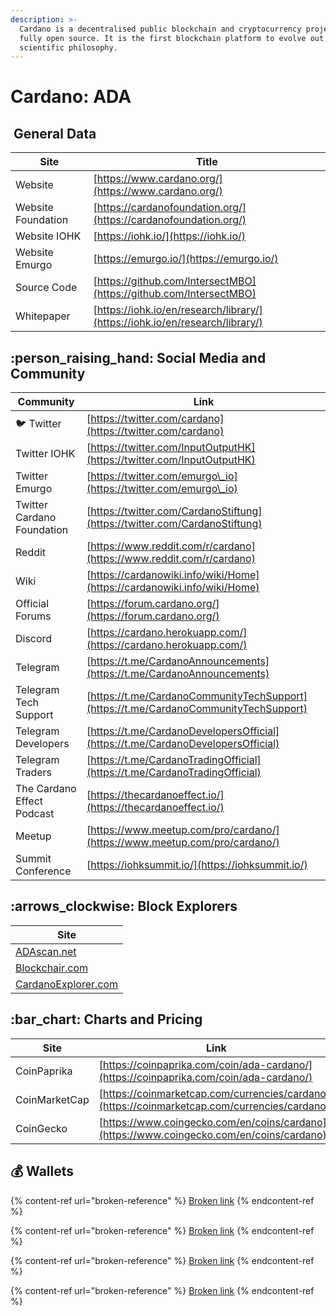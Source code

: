 ```yaml
---
description: >-
  Cardano is a decentralised public blockchain and cryptocurrency project and is
  fully open source. It is the first blockchain platform to evolve out of a
  scientific philosophy.
---
```


# Cardano: ADA

## <img src="../../.gitbook/assets/ada.png" alt="" data-size="original"> General Data

| Site               | Title                                                                        |
| ------------------ | ---------------------------------------------------------------------------- |
| Website            | [https://www.cardano.org/](https://www.cardano.org/)                         |
| Website Foundation | [https://cardanofoundation.org/](https://cardanofoundation.org/)             |
| Website IOHK       | [https://iohk.io/](https://iohk.io/)                                         |
| Website Emurgo     | [https://emurgo.io/](https://emurgo.io/)                                     |
| Source Code        | [https://github.com/IntersectMBO](https://github.com/IntersectMBO)           |
| Whitepaper         | [https://iohk.io/en/research/library/](https://iohk.io/en/research/library/) |

## :person\_raising\_hand: Social Media and Community

| Community                  | Link                                                                                 |
| -------------------------- | ------------------------------------------------------------------------------------ |
| :bird: Twitter             | [https://twitter.com/cardano](https://twitter.com/cardano)                           |
| Twitter IOHK               | [https://twitter.com/InputOutputHK](https://twitter.com/InputOutputHK)               |
| Twitter Emurgo             | [https://twitter.com/emurgo\_io](https://twitter.com/emurgo\_io)                     |
| Twitter Cardano Foundation | [https://twitter.com/CardanoStiftung](https://twitter.com/CardanoStiftung)           |
| Reddit                     | [https://www.reddit.com/r/cardano](https://www.reddit.com/r/cardano)                 |
| Wiki                       | [https://cardanowiki.info/wiki/Home](https://cardanowiki.info/wiki/Home)             |
| Official Forums            | [https://forum.cardano.org/](https://forum.cardano.org/)                             |
| Discord                    | [https://cardano.herokuapp.com/](https://cardano.herokuapp.com/)                     |
| Telegram                   | [https://t.me/CardanoAnnouncements](https://t.me/CardanoAnnouncements)               |
| Telegram Tech Support      | [https://t.me/CardanoCommunityTechSupport](https://t.me/CardanoCommunityTechSupport) |
| Telegram Developers        | [https://t.me/CardanoDevelopersOfficial](https://t.me/CardanoDevelopersOfficial)     |
| Telegram Traders           | [https://t.me/CardanoTradingOfficial](https://t.me/CardanoTradingOfficial)           |
| The Cardano Effect Podcast | [https://thecardanoeffect.io/](https://thecardanoeffect.io/)                         |
| Meetup                     | [https://www.meetup.com/pro/cardano/](https://www.meetup.com/pro/cardano/)           |
| Summit Conference          | [https://iohksummit.io/](https://iohksummit.io/)                                     |

## :arrows\_clockwise: Block Explorers

| Site                                                |
| --------------------------------------------------- |
| [ADAscan.net](https://adascan.net/)                 |
| [Blockchair.com](https://blockchair.com/cardano)    |
| [CardanoExplorer.com](https://cardanoexplorer.com/) |

## :bar\_chart: Charts and Pricing

| Site          | Link                                                                                           |
| ------------- | ---------------------------------------------------------------------------------------------- |
| CoinPaprika   | [https://coinpaprika.com/coin/ada-cardano/](https://coinpaprika.com/coin/ada-cardano/)         |
| CoinMarketCap | [https://coinmarketcap.com/currencies/cardano/](https://coinmarketcap.com/currencies/cardano/) |
| CoinGecko     | [https://www.coingecko.com/en/coins/cardano](https://www.coingecko.com/en/coins/cardano)       |

## :moneybag: Wallets

{% content-ref url="broken-reference" %}
[Broken link](broken-reference)
{% endcontent-ref %}

{% content-ref url="broken-reference" %}
[Broken link](broken-reference)
{% endcontent-ref %}

{% content-ref url="broken-reference" %}
[Broken link](broken-reference)
{% endcontent-ref %}

{% content-ref url="broken-reference" %}
[Broken link](broken-reference)
{% endcontent-ref %}

